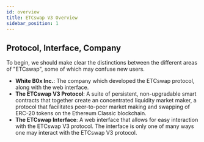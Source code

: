 ```yaml
---
id: overview
title: ETCswap V3 Overview
sidebar_position: 1
---
```


## Protocol, Interface, Company

To begin, we should make clear the distinctions between the different areas of "ETCswap", some of which may confuse new users.

- **White B0x Inc.**: The company which developed the ETCswap protocol, along with the web interface.
- **The ETCswap V3 Protocol**: A suite of persistent, non-upgradable smart contracts that together create an concentrated liquidity market maker, a protocol that facilitates peer-to-peer market making and swapping of ERC-20 tokens on the Ethereum Classic blockchain.
- **The ETCswap Interface**: A web interface that allows for easy interaction with the ETCswap V3 protocol. The interface is only one of many ways one may interact with the ETCswap V3 protocol.
